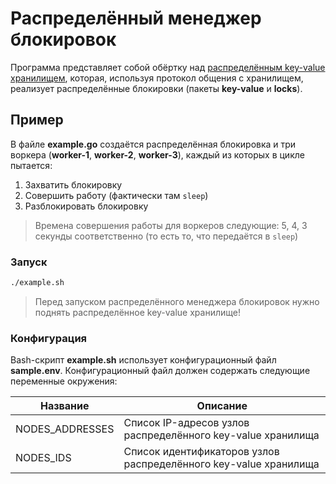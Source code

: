 # Распределённый менеджер блокировок

Программа представляет собой обёртку над [распределённым key-value хранилищем](https://github.com/llirik42/Distributed-Key-Value-Storage), которая, используя протокол общения с хранилищем, реализует распределённые блокировки (пакеты **key-value** и **locks**). 

## Пример

В файле **example.go** создаётся распределённая блокировка и три воркера (**worker-1**, **worker-2**, **worker-3**), каждый из которых в цикле пытается:
1. Захватить блокировку
2. Совершить работу (фактически там `sleep`)
3. Разблокировать блокировку

> Времена совершения работы для воркеров следующие: 5, 4, 3 секунды соответственно (то есть то, что передаётся в `sleep`)

### Запуск

```bash
./example.sh
```

> Перед запуском распределённого менеджера блокировок нужно поднять распределённое key-value хранилище!

### Конфигурация

Bash-скрипт **example.sh** использует конфигурационный файл **sample.env**. Конфигурационный файл должен содержать следующие переменные окружения:

| Название        | Описание                                                         |
|-----------------|------------------------------------------------------------------|
| NODES_ADDRESSES | Список IP-адресов узлов распределённого key-value хранилища      |
| NODES_IDS       | Список идентификаторов узлов распределённого key-value хранилища |

